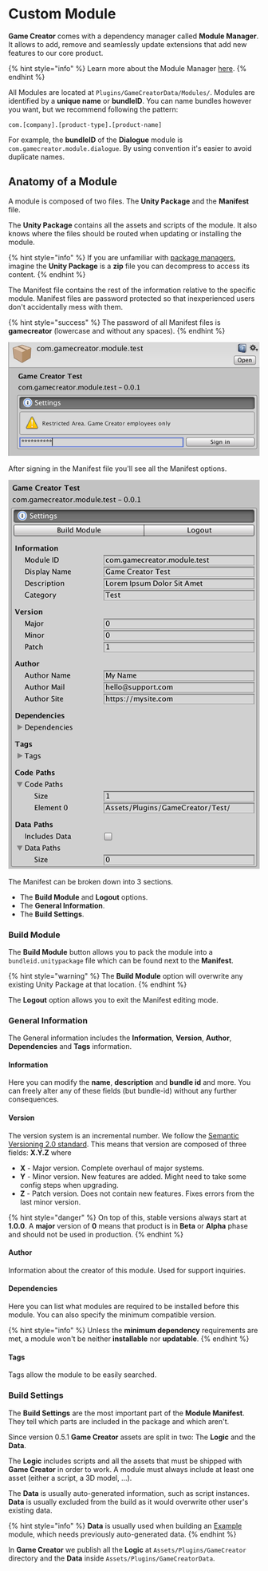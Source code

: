 # Custom Module

**Game Creator** comes with a dependency manager called **Module Manager**. It allows to add, remove and seamlessly update extensions that add new features to our core product.

{% hint style="info" %}
Learn more about the Module Manager [here](../module-manager.md).
{% endhint %}

All Modules are located at `Plugins/GameCreatorData/Modules/`. Modules are identified by a **unique name** or **bundleID**. You can name bundles however you want, but we recommend following the pattern:

```text
com.[company].[product-type].[product-name]
```

For example, the **bundleID** of the **Dialogue** module is `com.gamecreator.module.dialogue`. By using convention it's easier to avoid duplicate names. 

## Anatomy of a Module

A module is composed of two files. The **Unity Package** and the **Manifest** file.

The **Unity Package** contains all the assets and scripts of the module. It also knows where the files should be routed when updating or installing the module.

{% hint style="info" %}
If you are unfamiliar with [package managers](https://en.wikipedia.org/wiki/Package_manager), imagine the **Unity Package** is a **zip** file you can decompress to access its content.
{% endhint %}

The Manifest file contains the rest of the information relative to the specific module. Manifest files are password protected so that inexperienced users don't accidentally mess with them.

{% hint style="success" %}
The password of all Manifest files is **gamecreator** \(lowercase and without any spaces\).
{% endhint %}

![\(Example of Manifest file\)](../../../.gitbook/assets/custom-mm-manifest.png)

After signing in the Manifest file you'll see all the Manifest options.

![\(Custom Manifest file with testing values\)](../../../.gitbook/assets/custom-mm-manifest-file.png)

The Manifest can be broken down into 3 sections.

* The **Build Module** and **Logout** options.
* The **General Information**.
* The **Build Settings**.

### Build Module

The **Build Module** button allows you to pack the module into a `bundleid.unitypackage` file which can be found next to the **Manifest**.

{% hint style="warning" %}
The **Build Module** option will overwrite any existing Unity Package at that location.
{% endhint %}

The **Logout** option allows you to exit the Manifest editing mode.

### General Information

The General information includes the **Information**, **Version**, **Author**, **Dependencies** and **Tags** information.

#### Information

Here you can modify the **name**, **description** and **bundle id** and more. You can freely alter any of these fields \(but bundle-id\) without any further consequences.

#### Version

The version system is an incremental number. We follow the [Semantic Versioning 2.0 standard](https://semver.org/). This means that version are composed of three fields: **X.Y.Z** where

* **X** - Major version. Complete overhaul of major systems.
* **Y** - Minor version. New features are added. Might need to take some config steps when upgrading.
* **Z** - Patch version. Does not contain new features. Fixes errors from the last minor version.

{% hint style="danger" %}
On top of this, stable versions always start at **1.0.0**. A **major** version of **0** means that product is in **Beta** or **Alpha** phase and should not be used in production.
{% endhint %}

#### Author

Information about the creator of this module. Used for support inquiries.

#### Dependencies

Here you can list what modules are required to be installed before this module. You can also specify the minimum compatible version.

{% hint style="info" %}
Unless the **minimum dependency** requirements are met, a module won't be neither **installable** nor **updatable**.
{% endhint %}

#### Tags

Tags allow the module to be easily searched.

### Build Settings

The **Build Settings** are the most important part of the **Module Manifest**. They tell which parts are included in the package and which aren't.

Since version 0.5.1 **Game Creator** assets are split in two: The **Logic** and the **Data**.

The **Logic** includes scripts and all the assets that must be shipped with **Game Creator** in order to work. A module must always include at least one asset \(either a script, a 3D model, ...\).

The **Data** is usually auto-generated information, such as script instances. **Data** is usually excluded from the build as it would overwrite other user's existing data.

{% hint style="info" %}
**Data** is usually used when building an [Example](https://store.gamecreator.io/?tags=examples) module, which needs previously auto-generated data.
{% endhint %}

In **Game Creator** we publish all the **Logic** at `Assets/Plugins/GameCreator` directory and the **Data** inside `Assets/Plugins/GameCreatorData`.

